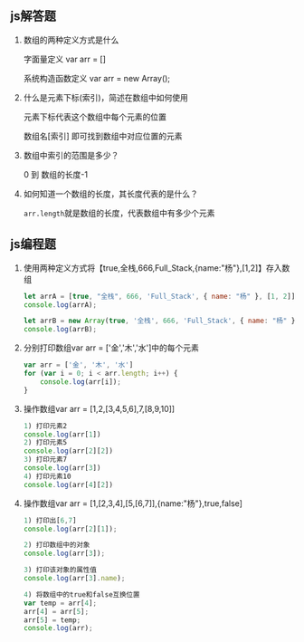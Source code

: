 ## js解答题

1. 数组的两种定义方式是什么

   字面量定义 var arr = []

   系统构造函数定义 var arr = new Array();


2. 什么是元素下标(索引)，简述在数组中如何使用

   元素下标代表这个数组中每个元素的位置

   数组名[索引] 即可找到数组中对应位置的元素


3. 数组中索引的范围是多少？

   0 到 数组的长度-1


4. 如何知道一个数组的长度，其长度代表的是什么？

   `arr.length`就是数组的长度，代表数组中有多少个元素



## js编程题

1. 使用两种定义方式将【true,全栈,666,Full_Stack,{name:"杨"},[1,2]】存入数组

   ```js
   let arrA = [true, "全栈", 666, 'Full_Stack', { name: "杨" }, [1, 2]]
   console.log(arrA);
   
   let arrB = new Array(true, '全栈', 666, 'Full_Stack', { name: "杨" }, [1, 2])
   console.log(arrB);
   
   
   ```

2. 分别打印数组var arr = ['金','木','水']中的每个元素

   ```js
   var arr = ['金', '木', '水']
   for (var i = 0; i < arr.length; i++) {
       console.log(arr[i]);
   }
   ```

3. 操作数组var arr = [1,2,[3,4,5,6],7,[8,9,10]]

   ```js
   1) 打印元素2
   console.log(arr[1])
   2) 打印元素5
   console.log(arr[2][2])
   3) 打印元素7
   console.log(arr[3])
   4) 打印元素10
   console.log(arr[4][2])
   ```

4.  操作数组var arr = [1,[2,3,4],[5,[6,7]],{name:"杨"},true,false]

    ```js
    1) 打印出[6,7]
    console.log(arr[2][1]);
    
    2) 打印数组中的对象
    console.log(arr[3]);
    
    3) 打印该对象的属性值
    console.log(arr[3].name);
    
    4) 将数组中的true和false互换位置
    var temp = arr[4];
    arr[4] = arr[5];
    arr[5] = temp;
    console.log(arr);
    ```

